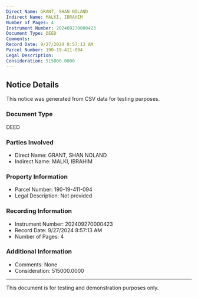 ```yaml
---
Direct Name: GRANT, SHAN NOLAND
Indirect Name: MALKI, IBRAHIM
Number of Pages: 4
Instrument Number: 202409270000423
Document Type: DEED
Comments: 
Record Date: 9/27/2024 8:57:13 AM
Parcel Number: 190-19-411-094
Legal Description: 
Consideration: 515000.0000
---
```


## Notice Details

This notice was generated from CSV data for testing purposes.

### Document Type
DEED

### Parties Involved
- Direct Name: GRANT, SHAN NOLAND
- Indirect Name: MALKI, IBRAHIM

### Property Information
- Parcel Number: 190-19-411-094
- Legal Description: Not provided

### Recording Information
- Instrument Number: 202409270000423
- Record Date: 9/27/2024 8:57:13 AM
- Number of Pages: 4

### Additional Information
- Comments: None
- Consideration: 515000.0000

---

This document is for testing and demonstration purposes only.
